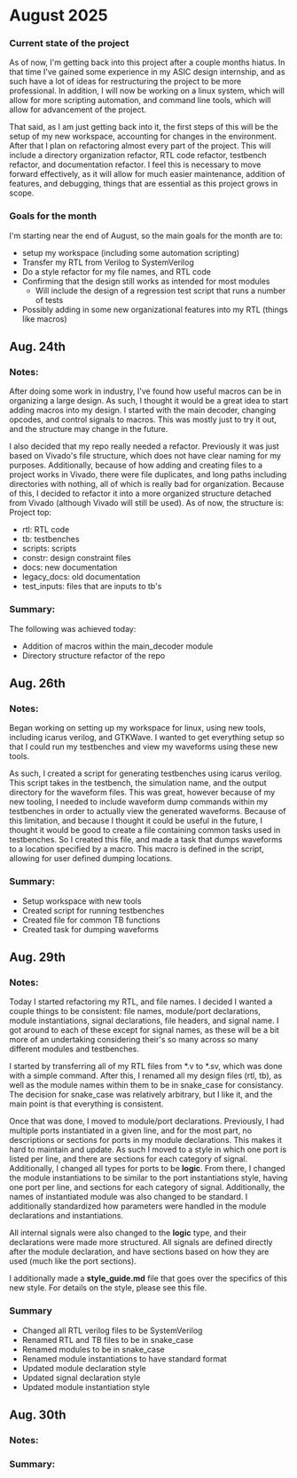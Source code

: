 # August 2025

### Current state of the project
As of now, I'm getting back into this project after a couple months hiatus. In that time I've gained some experience in my ASIC design internship, and as such have a lot of ideas for restructuring the project to be more professional. In addition, I will now be working on a linux system, which will allow for more scripting automation, and command line tools, which will allow for advancement of the project.

That said, as I am just getting back into it, the first steps of this will be the setup of my new workspace, accounting for changes in the environment. After that I plan on refactoring almost every part of the project. This will include a directory organization refactor, RTL code refactor, testbench refactor, and documentation refactor. I feel this is necessary to move forward effectively, as it will allow for much easier maintenance, addition of features, and debugging, things that are essential as this project grows in scope.

### Goals for the month
I'm starting near the end of August, so the main goals for the month are to:
- setup my workspace (including some automation scripting)
- Transfer my RTL from Verilog to SystemVerilog
- Do a style refactor for my file names, and RTL code
- Confirming that the design still works as intended for most modules
  - Will include the design of a regression test script that runs a number of tests
- Possibly adding in some new organizational features into my RTL (things like macros)

## Aug. 24th

### Notes:
After doing some work in industry, I've found how useful macros can be in organizing a large design. As such, I thought it would be a great idea to start adding macros into my design. I started with the main decoder, changing opcodes, and control signals to macros. This was mostly just to try it out, and the structure may change in the future. 

I also decided that my repo really needed a refactor. Previously it was just based on Vivado's file structure, which does not have clear naming for my purposes. Additionally, because of how adding and creating files to a project works in Vivado, there were file duplicates, and long paths including directories with nothing, all of which is really bad for organization. Because of this, I decided to refactor it into a more organized structure detached from Vivado (although Vivado will still be used). As of now, the structure is:
Project top:
- rtl: RTL code
- tb: testbenches
- scripts: scripts
- constr: design constraint files
- docs: new documentation
- legacy_docs: old documentation
- test_inputs: files that are inputs to tb's

### Summary:
The following was achieved today:
- Addition of macros within the main_decoder module
- Directory structure refactor of the repo

## Aug. 26th

### Notes:
Began working on setting up my workspace for linux, using new tools, including icarus verilog, and GTKWave. I wanted to get everything setup so that I could run my testbenches and view my waveforms using these new tools. 

As such, I created a script for generating testbenches using icarus verilog. This script takes in the testbench, the simulation name, and the output directory for the waveform files. This was great, however because of my new tooling, I needed to include waveform dump commands within my testbenches in order to actually view the generated waveforms. Because of this limitation, and because I thought it could be useful in the future, I thought it would be good to create a file containing common tasks used in testbenches. So I created this file, and made a task that dumps waveforms to a location specified by a macro. This macro is defined in the script, allowing for user defined dumping locations.

### Summary:
- Setup workspace with new tools
- Created script for running testbenches
- Created file for common TB functions
- Created task for dumping waveforms

## Aug. 29th

### Notes:
Today I started refactoring my RTL, and file names. I decided I wanted a couple things to be consistent: file names, module/port declarations, module instantiations, signal declarations, file headers, and signal name. I got around to each of these except for signal names, as these will be a bit more of an undertaking considering their's so many across so many different modules and testbenches.

I started by transferring all of my RTL files from *.v to *.sv, which was done with a simple command. After this, I renamed all my design files (rtl, tb), as well as the module names within them to be in snake_case for consistancy. The decision for snake_case was relatively arbitrary, but I like it, and the main point is that everything is consistent.

Once that was done, I moved to module/port declarations. Previously, I had multiple ports instantiated in a given line, and for the most part, no descriptions or sections for ports in my module declarations. This makes it hard to maintain and update. As such I moved to a style in which one port is listed per line, and there are sections for each category of signal. Additionally, I changed all types for ports to be **logic**. From there, I changed the module instantiations to be similar to the port instantiations style, having one port per line, and sections for each category of signal. Additionally, the names of instantiated module was also changed to be standard. I additionally standardized how parameters were handled in the module declarations and instantiations.

All internal signals were also changed to the **logic** type, and their declarations were made more structured. All signals are defined directly after the module declaration, and have sections based on how they are used (much like the port sections).

I additionally made a **style_guide.md** file that goes over the specifics of this new style. For details on the style, please see this file.

### Summary
- Changed all RTL verilog files to be SystemVerilog
- Renamed RTL and TB files to be in snake_case
- Renamed modules to be in snake_case
- Renamed module instantiations to have standard format
- Updated module declaration style
- Updated signal declaration style
- Updated module instantiation style

## Aug. 30th

### Notes:

### Summary:
